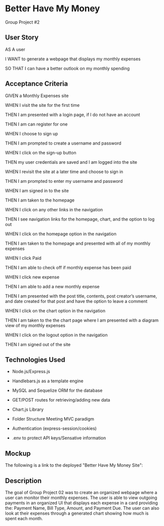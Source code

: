 # Better Have My Money

Group Project #2

## User Story

AS A user

I WANT to generate a webpage that displays my monthly expenses

SO THAT I can have a better outlook on my monthly spending

## Acceptance Criteria

GIVEN a Monthly Expenses site

WHEN I visit the site for the first time

THEN I am presented with a login page, if I do not have an account

THEN I am can register for one

WHEN I choose to sign up

THEN I am prompted to create a username and password

WHEN I click on the sign-up button

THEN my user credentials are saved and I am logged into the site

WHEN I revisit the site at a later time and choose to sign in

THEN I am prompted to enter my username and password

WHEN I am signed in to the site

THEN I am taken to the homepage

WHEN I click on any other links in the navigation

THEN I see navigation links for the homepage, chart, and the option to log out

WHEN I click on the homepage option in the navigation

THEN I am taken to the homepage and presented with all of my monthly expenses

WHEN I click Paid

THEN I am able to check off if monthly expense has been paid

WHEN I click new expense

THEN I am able to add a new monthly expense

THEN I am presented with the post title, contents, post creator’s username, and date created for that post and have the option to leave a comment

WHEN I click on the chart option in the navigation

THEN I am taken to the the chart page where I am presented with a diagram view of my monthly expenses

WHEN I click on the logout option in the navigation

THEN I am signed out of the site

## Technologies Used

- Node.js/Express.js

- Handlebars.js as a template engine

- MySQL and Sequelize ORM for the database

- GET/POST routes for retrieving/adding new data

- Chart.js Library

- Folder Structure Meeting MVC paradigm

- Authentication (express-session/cookies)

- .env to protect API keys/Sensative information


## Mockup

The following is a link to the deployed "Better Have My Money Site":



## Description
The goal of Group Project 02 was to create an organized webpage where a user can monitor their monthly expenses. The user is able to view outgoing payments in an organized UI that displays each expense in a card providing the: Payment Name, Bill Type, Amount, and Payment Due. The user can also look at their expenses through a generated chart showing how much is spent each month.
